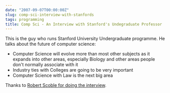 ```yaml
---
date: "2007-09-07T00:00:00Z"
slug: comp-sci-interview-with-stanfords
tags: programming
title: Comp Sci - An Interview with Stanford's Undegraduate Professor
---
```


This is the guy who runs Stanford University Undergraduate programme. He
talks about the future of computer science:  
-   Computer Science will evolve more than most other subjects as it
    expands into other areas, especially Biology and other areas people
    don't normally associate with it
-   Industry ties with Colleges are going to be very important
-   Computer Science with Law is the next big area

Thanks to [Robert Scoble for doing the
interview](http://scobleizer.com/2007/08/31/google-sun-yahoo-hp-cisco-and/).
